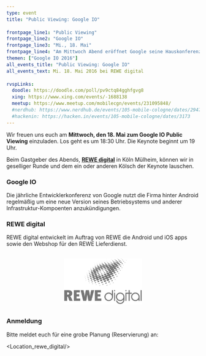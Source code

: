 ```yaml
---
type: event
title: "Public Viewing: Google IO"

frontpage_line1: "Public Viewing"
frontpage_line2: "Google IO"
frontpage_line3: "Mi., 18. Mai"
frontpage_line4: "Am Mittwoch Abend eröffnet Google seine Hauskonferenz Google IO. Wir freuen uns über die Einladung zum Public Viewing bei REWE digital in Köln Mülheim. In geselliger Runde und dem ein oder anderen Kölsch können wir der Keynote mit Neuigkeiten rund um Android, GCM und Co. lauschen."
themen: ["Google IO 2016"]
all_events_title: "Public Viewing: Google IO"
all_events_text: Mi. 18. Mai 2016 bei REWE digital

rvspLinks:
  doodle: https://doodle.com/poll/pv9ctq84gghfgvg8
  xing: https://www.xing.com/events/-1688138
  meetup: https://www.meetup.com/mobilecgn/events/231095848/
  #nerdhub: https://www.nerdhub.de/events/105-mobile-cologne/dates/29471
  #hackenin: https://hacken.in/events/105-mobile-cologne/dates/3173
---
```


Wir freuen uns euch am **Mittwoch, den 18. Mai zum Google IO Public Viewing** einzuladen.
Los geht es um 18:30 Uhr. Die Keynote beginnt um 19 Uhr.

Beim Gastgeber des Abends,
**<a href="https://www.rewe-digital.com/" target="_blank">REWE digital</a>**
in Köln Mülheim, können wir in geselliger Runde und dem ein oder anderen Kölsch der Keynote lauschen.

### Google IO

Die jährliche Entwicklerkonferenz von Google nutzt die Firma hinter
Android regelmäßig um eine neue Version seines Betriebsystems
und anderer Infrastruktur-Kompoenten anzukündigungen.

### REWE digital

REWE digital entwickelt im Auftrag von REWE die Android und iOS apps
sowie den Webshop für den REWE Lieferdienst.

<p style="text-align: center; margin-top: 30px; margin-bottom: 30px;">
    <a href="https://www.rewe-digital.com/"><img src="/static/images/rewe_digital.jpg" alt="REWE digital" xwidth="204" height="120" /></a>
</p>

### Anmeldung

Bitte meldet euch für eine grobe Planung (Reservierung) an: &nbsp;
<RegisterLinks />

<Location_rewe_digital/>
